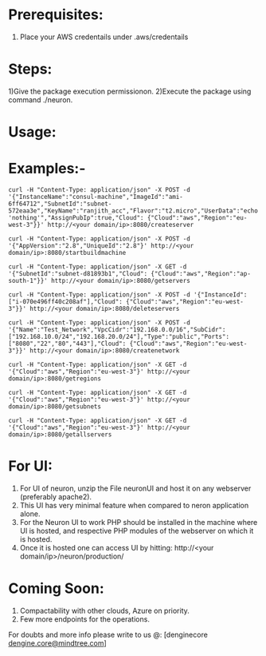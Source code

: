 # Prerequisites:

  1) Place your AWS credentails under .aws/credentails

# Steps:

  1)Give the package execution permissionon.
  2)Execute the package using command ./neuron.

# Usage:

  # Examples:-

    curl -H "Content-Type: application/json" -X POST -d '{"InstanceName":"consul-machine","ImageId":"ami-6ff64712","SubnetId":"subnet-572eaa3e","KeyName":"ranjith_acc","Flavor":"t2.micro","UserData":"echo 'nothing'","AssignPubIp":true,"Cloud": {"Cloud":"aws","Region":"eu-west-3"}}' http://<your domain/ip>:8080/createserver

    curl -H "Content-Type: application/json" -X POST -d '{"AppVersion":"2.8","UniqueId":"2.8"}' http://<your domain/ip>:8080/startbuildmachine

    curl -H "Content-Type: application/json" -X GET -d '{"SubnetId":"subnet-d81893b1","Cloud": {"Cloud":"aws","Region":"ap-south-1"}}' http://<your domain/ip>:8080/getservers

    curl -H "Content-Type: application/json" -X POST -d '{"InstanceId":["i-070e496ff40c208af"],"Cloud": {"Cloud":"aws","Region":"eu-west-3"}}' http://<your domain/ip>:8080/deleteservers

    curl -H "Content-Type: application/json" -X POST -d '{"Name":"Test_Network","VpcCidr":"192.168.0.0/16","SubCidr":["192.168.10.0/24","192.168.20.0/24"],"Type":"public","Ports":["8080","22","80","443"],"Cloud": {"Cloud":"aws","Region":"eu-west-3"}}' http://<your domain/ip>:8080/createnetwork

    curl -H "Content-Type: application/json" -X GET -d '{"Cloud":"aws","Region":"eu-west-3"}' http://<your domain/ip>:8080/getregions

    curl -H "Content-Type: application/json" -X GET -d '{"Cloud":"aws","Region":"eu-west-3"}' http://<your domain/ip>:8080/getsubnets

    curl -H "Content-Type: application/json" -X GET -d '{"Cloud":"aws","Region":"eu-west-3"}' http://<your domain/ip>:8080/getallservers

  
# For UI:

  1) For UI of neuron, unzip the File neuronUI and host it on any webserver (preferably apache2).
  2) This UI has very minimal feature when compared to neron application alone.
  3) For the Neuron UI to work PHP should be installed in the machine where UI is hosted, and respective PHP modules of the webserver on which it is hosted.
  4) Once it is hosted one can access UI by hitting: http://<your domain/ip>/neuron/production/

# Coming Soon:

  1) Compactability with other clouds, Azure on priority.
  3) Few more endpoints for the operations.
  
For doubts and more info please write to us @: [denginecore <dengine.core@mindtree.com>]
